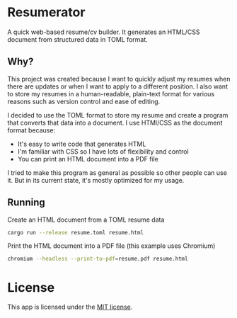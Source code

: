 # Resumerator

A quick web-based resume/cv builder. It generates an HTML/CSS document from
structured data in TOML format.

## Why?

This project was created because I want to quickly adjust my resumes when there
are updates or when I want to apply to a different position. I also want to
store my resumes in a human-readable, plain-text format for various reasons
such as version control and ease of editing.

I decided to use the TOML format to store my resume and create a program that
converts that data into a document. I use HTMl/CSS as the document format
because:

- It's easy to write code that generates HTML
- I'm familiar with CSS so I have lots of flexibility and control
- You can print an HTML document into a PDF file

I tried to make this program as general as possible so other people can use it.
But in its current state, it's mostly optimized for my usage.

## Running

Create an HTML document from a TOML resume data

```sh
cargo run --release resume.toml resume.html
```

Print the HTML document into a PDF file (this example uses Chromium)

```sh
chromium --headless --print-to-pdf=resume.pdf resume.html
```

# License

This app is licensed under the [MIT license](LICENSE).
